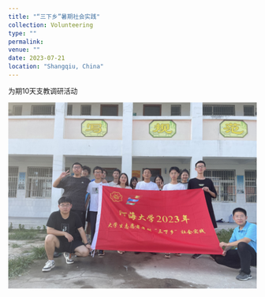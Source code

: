 ```yaml
---
title: "“三下乡”暑期社会实践"
collection: Volunteering
type: ""
permalink: 
venue: ""
date: 2023-07-21
location: "Shangqiu, China"
---
```


为期10天支教调研活动

<img src='/images/volunteering.jpg' />
